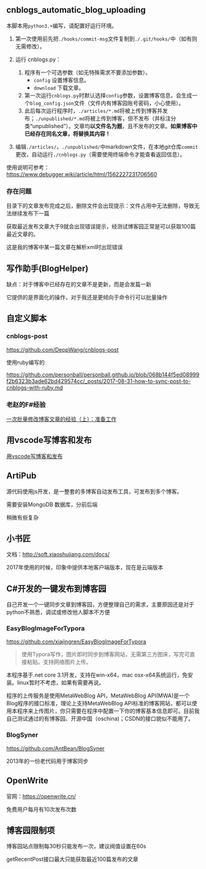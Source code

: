 ## cnblogs_automatic_blog_uploading

本脚本用`python3.+`编写，请配置好运行环境。

1. 第一次使用前先把`./hooks/commit-msg`文件复制到`./.git/hooks/`中（如有则无需修改）。

2. 运行 cnblogs.py：

   1. 程序有一个可选参数（如无特殊需求不要添加参数）。
      - `config` 设置博客信息。
      - `download` 下载文章。
   2. 第一次运行`cnblogs.py`时默认选择`config`参数，设置博客信息，会生成一个`blog_config.json`文件（文件内有博客园账号密码，小心使用）。
   3. 此后每次运行程序时，`./articles/*.md`将被上传到博客并发布；`./unpublished/*.md`将被上传到博客，但不发布（并标注分类“unpublished”）。文章均**以文件名为题**，且不发布的文章。**如果博客中已经存在同名文章，将替换其内容！**

3. 编辑`./articles/`，`./unpublished/`中markdown文件，在本地git仓库`commit`更改，自动运行`./cnblogs.py`（需要使用终端命令才能查看返回信息）。

使用说明可参考：https://www.debugger.wiki/article/html/1562227231706560

### 存在问题

目录下的文章发布完成之后，删除文件会出现提示：文件占用中无法删除，导致无法继续发布下一篇

获取最近发布文章大于9就会出现错误提示，经测试博客园正常是可以获取100篇最近文章的。

这是我的博客中某一篇文章在解析xml时出现错误

## 写作助手(BlogHelper)

缺点：对于博客中已经存在的文章不是更新，而是会发篇一新

它提供的是界面化的操作，对于我还是更倾向于命令行可以批量操作



## 自定义脚本

### cnblogs-post

https://github.com/DeppWang/cnblogs-post

使用ruby编写的 

https://github.com/personball/personball.github.io/blob/068b144f5ed08999f2b6323b3ade62bd429574cc/_posts/2017-08-31-how-to-sync-post-to-cnblogs-with-ruby.md

### 老赵的F#经验

 [一次批量修改博客文章的经验（上）：准备工作](http://blog.zhaojie.me/2010/01/batch-update-posts-1-preparation.html)

## 用vscode写博客和发布

[用vscode写博客和发布](https://www.cnblogs.com/caipeiyu/p/5475761.html)



## ArtiPub

源代码使用js开发，是一整套的多博客自动发布工具，可发布到多个博客。

需要安装MongoDB 数据库，分前后端

稍微有些复杂

## 小书匠

文档：http://soft.xiaoshujiang.com/docs/

2017年使用的时候，印象中提供本地客户端版本，现在是云端版本

## C#开发的一键发布到博客园

自己开发一个一键同步文章到博客园，方便整理自己的需求，主要原因还是对于python不熟悉，调试或修改他人脚本不方便

### EasyBlogImageForTypora

https://github.com/xiajingren/EasyBlogImageForTypora

> 使用Typora写作，图片即时同步到博客网站，无需第三方图床，写完可直接粘贴。支持网络图片上传。

本程序基于.net core 3.1开发，支持在win-x64，mac osx-x64系统运行，免安装。linux暂时不考虑，如果有需要再说。

程序的上传服务是使用MetaWebBlog API，MetaWebBlog API(MWA)是一个Blog程序的接口标准，理论上支持MetaWebBlog API标准的博客网站，都可以使用本程序来上传图片，你只需要在程序中配置一下你的博客基本信息即可。目前我自己测试通过的有博客园、开源中国（oschina)；CSDN的接口貌似不能用了。

### BlogSyner

https://github.com/AntBean/BlogSyner

2013年的一份老代码用于博客同步

## OpenWrite

官网：https://openwrite.cn/

免费用户每月有10次发布次数



## 博客园限制项

博客园站点限制每30秒只能发布一次，建议阀值设置在60s

getRecentPost接口最大只能获取最近100篇发布的文章